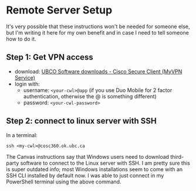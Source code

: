 # Remote Server Setup

It's very possible that these instructions won't be needed for someone else, but I'm writing it here for my own benefit and in case I need to tell someone how to do it.

## Step 1: Get VPN access
- download: [UBCO Software downloads - Cisco Secure Client (MyVPN Service)](https://e5.onthehub.com/WebStore/OfferingDetails.aspx?o=4f06cf70-45e9-ef11-8170-000d3af41938&ws=4f259259-10e4-de11-a13b-0030487d8897&vsro=8)
- login with:
  - username: `<your-cwl>@app` (if you use Duo Mobile for 2 factor authentication, otherwise the @ is something different)
  - password: `<your-cwl-password>`

## Step 2: connect to linux server with SSH

In a terminal:
```
ssh <my-cwl>@cosc360.ok.ubc.ca
```

The Canvas instructions say that Windows users need to download third-party software to connect to the Linux server with SSH. I am pretty sure this is super outdated info; most Windows installations seem to come with an SSH CLI installed by default now. I was able to just connect in my PowerShell terminal using the above command.